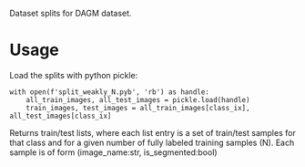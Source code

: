 Dataset splits for DAGM dataset.

# Usage

Load the splits with python pickle:

    with open(f'split_weakly_N.pyb', 'rb') as handle:
        all_train_images, all_test_images = pickle.load(handle)
        train_images, test_images = all_train_images[class_ix], all_test_images[class_ix]
        
Returns train/test lists, where each list entry is a set of train/test samples for that class and for a given number of fully labeled training samples (N).
Each sample is of form (image_name:str, is_segmented:bool)